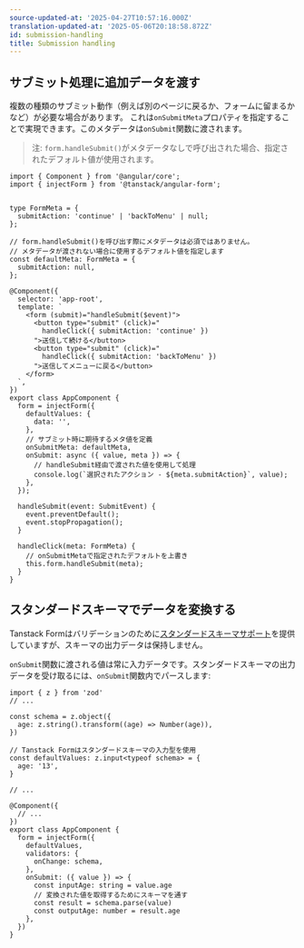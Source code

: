 ```yaml
---
source-updated-at: '2025-04-27T10:57:16.000Z'
translation-updated-at: '2025-05-06T20:18:58.872Z'
id: submission-handling
title: Submission handling
---
```


## サブミット処理に追加データを渡す

複数の種類のサブミット動作（例えば別のページに戻るか、フォームに留まるかなど）が必要な場合があります。
これは`onSubmitMeta`プロパティを指定することで実現できます。このメタデータは`onSubmit`関数に渡されます。

> 注: `form.handleSubmit()`がメタデータなしで呼び出された場合、指定されたデフォルト値が使用されます。

```angular-ts
import { Component } from '@angular/core';
import { injectForm } from '@tanstack/angular-form';


type FormMeta = {
  submitAction: 'continue' | 'backToMenu' | null;
};

// form.handleSubmit()を呼び出す際にメタデータは必須ではありません。
// メタデータが渡されない場合に使用するデフォルト値を指定します
const defaultMeta: FormMeta = {
  submitAction: null,
};

@Component({
  selector: 'app-root',
  template: `
    <form (submit)="handleSubmit($event)">
      <button type="submit" (click)="
        handleClick({ submitAction: 'continue' })
      ">送信して続ける</button>
      <button type="submit" (click)="
        handleClick({ submitAction: 'backToMenu' })
      ">送信してメニューに戻る</button>
    </form>
  `,
})
export class AppComponent {
  form = injectForm({
    defaultValues: {
      data: '',
    },
    // サブミット時に期待するメタ値を定義
    onSubmitMeta: defaultMeta,
    onSubmit: async ({ value, meta }) => {
      // handleSubmit経由で渡された値を使用して処理
      console.log(`選択されたアクション - ${meta.submitAction}`, value);
    },
  });

  handleSubmit(event: SubmitEvent) {
    event.preventDefault();
    event.stopPropagation();
  }

  handleClick(meta: FormMeta) {
    // onSubmitMetaで指定されたデフォルトを上書き
    this.form.handleSubmit(meta);
  }
}
```

## スタンダードスキーマでデータを変換する

Tanstack Formはバリデーションのために[スタンダードスキーマサポート](./validation.md)を提供していますが、スキーマの出力データは保持しません。

`onSubmit`関数に渡される値は常に入力データです。スタンダードスキーマの出力データを受け取るには、`onSubmit`関数内でパースします:

```tsx
import { z } from 'zod'
// ...

const schema = z.object({
  age: z.string().transform((age) => Number(age)),
})

// Tanstack Formはスタンダードスキーマの入力型を使用
const defaultValues: z.input<typeof schema> = {
  age: '13',
}

// ...

@Component({
  // ...
})
export class AppComponent {
  form = injectForm({
    defaultValues,
    validators: {
      onChange: schema,
    },
    onSubmit: ({ value }) => {
      const inputAge: string = value.age
      // 変換された値を取得するためにスキーマを通す
      const result = schema.parse(value)
      const outputAge: number = result.age
    },
  })
}
```
